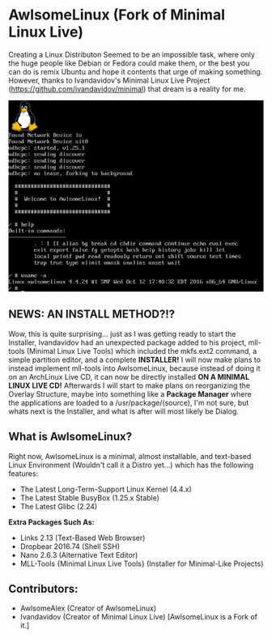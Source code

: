 # AwlsomeLinux (Fork of Minimal Linux Live)

Creating a Linux Distributon Seemed to be an impossible task, where only the huge people like Debian or Fedora could make them, or the best you can do is remix Ubuntu and hope it contents that urge of making something. However, thanks to Ivandavidov's Minimal Linux Live Project (https://github.com/ivandavidov/minimal) that dream is a reality for me. 

![AwlsomeLinux](https://github.com/AwlsomeAlex/AwlsomeLinux/blob/master/AwlsomeLinux.png?raw=true)

## NEWS: **AN INSTALL METHOD?!?**
Wow, this is quite surprising... just as I was getting ready to start the Installer, Ivandavidov had an unexpected package added to his project, mll-tools (Minimal Linux Live Tools) which included the mkfs.ext2 command, a simple partition editor, and a complete **INSTALLER!** I will now make plans to instead implement mll-tools into AwlsomeLinux, because instead of doing it on an ArchLinux Live CD, it can now be directly installed **ON A MINIMAL LINUX LIVE CD!** Afterwards I will start to make plans on reorganizing the Overlay Structure, maybe into something like a **Package Manager** where the applications are loaded to a /usr/package/(source), I'm not sure, but whats next is the Installer, and what is after will most likely be Dialog.

## What is AwlsomeLinux?
Right now, AwlsomeLinux is a minimal, almost installable, and text-based Linux Environment (Wouldn't call it a Distro yet...) which has the following features:
* The Latest Long-Term-Support Linux Kernel (4.4.x)
* The Latest Stable BusyBox (1.25.x Stable)
* The Latest Glibc (2.24)

**Extra Packages Such As:**
* Links 2.13 (Text-Based Web Browser)
* Dropbear 2016.74 (Shell SSH)
* Nano 2.6.3 (Alternative Text Editor)
* MLL-Tools {Minimal Linux Live Tools} (Installer for Minimal-Like Projects)

## Contributors:
* AwlsomeAlex (Creator of AwlsomeLinux)
* Ivandavidov (Creator of Minimal Linux Live) [AwlsomeLinux is a Fork of it.]


